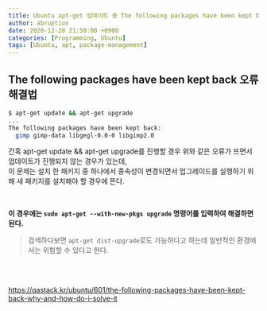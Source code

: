 ```yaml
---
title: Ubuntu apt-get 업데이트 중 The following packages have been kept back 오류 해결법
author: abruption
date: 2020-12-28 21:50:00 +0900
categories: [Programming, Ubuntu]
tags: [Ubuntu, apt, package-management]
---
```


## The following packages have been kept back 오류 해결법

~~~bash
$ apt-get update && apt-get upgrade
...
The following packages have been kept back:
  gimp gimp-data libgegl-0.0-0 libgimp2.0
~~~

간혹 apt-get update && apt-get upgrade를 진행할 경우 위와 같은 오류가 뜨면서 업데이트가 진행되지 않는 경우가 있는데,  
이 문제는 설치 한 패키지 중 하나에서 종속성이 변경되면서 업그레이드를 실행하기 위해 새 패키지를 설치해야 할 경우에 뜬다.

<br/>

**이 경우에는 `sudo apt-get --with-new-pkgs upgrade` 명령어를 입력하여 해결하면 된다.**
<br />

>검색하다보면 `apt-get dist-upgrade`로도 가능하다고 하는데 일반적인 환경에서는 위험할 수 있다고 한다.

<br/><br/>

<https://qastack.kr/ubuntu/601/the-following-packages-have-been-kept-back-why-and-how-do-i-solve-it>